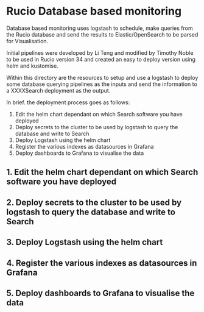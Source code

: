 # Rucio Database based monitoring

Database based monitoring uses logstash to schedule, make queries from the Rucio database and send the results to Elastic/OpenSearch to be parsed for Visualisation.

Initial pipelines were developed by Li Teng and modified by Timothy Noble to be used in Rucio version 34 and created an easy to deploy version using helm and kustomise.

Within this directory are the resources to setup and use a logstash to deploy some database querying pipelines as the inputs and send the information to a XXXXSearch deployment as the output.

In brief. the deployment process goes as follows:
1. Edit the helm chart dependant on which Search software you have deployed
2. Deploy secrets to the cluster to be used by logstash to query the database and write to Search
3. Deploy Logstash using the helm chart
4. Register the various indexes as datasources in Grafana
5. Deploy dashboards to Grafana to visualise the data

## 1. Edit the helm chart dependant on which Search software you have deployed

## 2. Deploy secrets to the cluster to be used by logstash to query the database and write to Search

## 3. Deploy Logstash using the helm chart

## 4. Register the various indexes as datasources in Grafana

## 5. Deploy dashboards to Grafana to visualise the data

